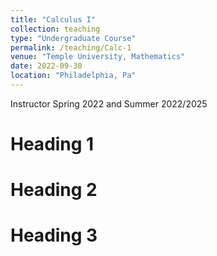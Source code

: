 ```yaml
---
title: "Calculus I"
collection: teaching
type: "Undergraduate Course"
permalink: /teaching/Calc-1
venue: "Temple University, Mathematics"
date: 2022-09-30
location: "Philadelphia, Pa"
---
```


 Instructor Spring 2022 and Summer 2022/2025


Heading 1
======

Heading 2
======

Heading 3
======
